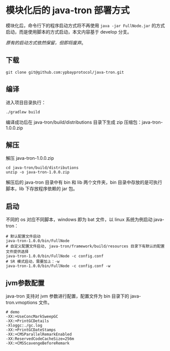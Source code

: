 # 模块化后的 java-tron 部署方式

模块化后，命令行下的程序启动方式将不再使用 `java -jar FullNode.jar` 的方式启动，而是使用脚本的方式启动，本文内容基于 develop 分支。

*原有的启动方式依然保留，但即将废弃*。

## 下载

```
git clone git@github.com:ypbayprotocol/java-tron.git
```

## 编译

进入项目目录执行：
```
./gradlew build
```
编译成功后在 java-tron/build/distributions 目录下生成 zip 压缩包：java-tron-1.0.0.zip

## 解压

解压 java-tron-1.0.0.zip
```
cd java-tron/build/distributions
unzip -o java-tron-1.0.0.zip
```
解压后的 java-tron 目录中有 bin 和 lib 两个文件夹，bin 目录中存放的是可执行脚本，lib 下存放程序依赖的 jar 包。

## 启动

不同的 os 对应不同脚本，windows 即为 bat 文件，以 linux 系统为例启动 java-tron：
```
# 默认配置文件启动
java-tron-1.0.0/bin/FullNode
# 自定义配置文件启动, java-tron/framework/build/resources 目录下有默认的配置文件提供选择
java-tron-1.0.0/bin/FullNode -c config.conf
# SR 模式启动，需要加上：-w
java-tron-1.0.0/bin/FullNode -c config.conf -w
```

## jvm参数配置

java-tron 支持对 jvm 参数进行配置，配置文件为 bin 目录下的 java-tron.vmoptions 文件。
```
# demo
-XX:+UseConcMarkSweepGC
-XX:+PrintGCDetails
-Xloggc:./gc.log
-XX:+PrintGCDateStamps
-XX:+CMSParallelRemarkEnabled
-XX:ReservedCodeCacheSize=256m
-XX:+CMSScavengeBeforeRemark
```